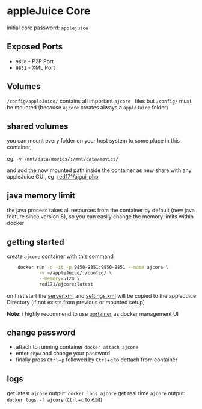 # appleJuice Core

initial core password: `applejuice`

## Exposed Ports

- `9850` - P2P Port
- `9851` - XML Port

## Volumes

`/config/appleJuice/` contains all important `ajcore ` files but `/config/` must be mounted (because `ajcore` creates always a `appleJuice` folder)

## shared volumes

you can mount every folder on your host system to some place in this container, 

eg. `-v /mnt/data/movies/:/mnt/data/movies/`

and add the now mounted path inside the container as new share with any appleJuice GUI, eg. [red171/ajgui-php](https://hub.docker.com/r/red171/ajgui-php)

## java memory limit

the java process takes all resources from the container by default (new java feature since version 8),
so you can easily change the memory limits within docker
 
## getting started

create `ajcore` container with this command

```bash
    docker run -d -it -p 9850-9851:9850-9851 --name ajcore \
            -v ~/appleJuice/:/config/ \
            --memory=512m \
            red171/ajcore:latest
```

on first start the [server.xml](files/server.xml) and [settings.xml](files/settings.xml) will be copied to the appleJuice Directory (if not exists from previous or mounted setup)

**Note**: i highly recommend to use [portainer](https://portainer.io) as docker management UI

## change password

- attach to running container `docker attach ajcore`
- enter `chpw` and change your password
- finally press `Ctrl`+`p` followed by `Ctrl`+`q` to dettach from container

## logs

get latest `ajcore` output: `docker logs ajcore`
get real time `ajcore` output: `docker logs -f ajcore` (`Ctrl`+`c` to exit)